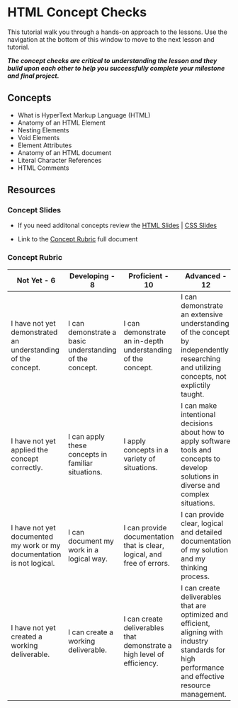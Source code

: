 # HTML Concept Checks  

This tutorial walk you through a hands-on approach to the lessons. Use the navigation at the bottom of this window to move to the next lesson and tutorial. 

_**The concept checks are critical to understanding the lesson and they build upon each other to help you successfully complete your milestone and final project.**_ 

## Concepts

- What is HyperText Markup  Language (HTML)
- Anatomy of an HTML Element 
- Nesting Elements
- Void Elements
- Element Attributes
- Anatomy of an HTML document
- Literal Character References
- HTML Comments

## Resources 

### Concept Slides 
- If you need additonal concepts review the 
[HTML Slides](https://docs.google.com/presentation/d/1HftVCxpVkV1KW24Bpotu38uHtv7Z5slP4XEYrnUXkLw/edit#slide=id.g276ec5622f1_0_0) | [CSS Slides](https://docs.google.com/presentation/d/1ipO1ExyIq7uHADaFL2PllCxfZ2anHkrhPzJffG5oLBs/edit#slide=id.SLIDES_API873830325_25)

- Link to the [Concept Rubric](https://docs.google.com/spreadsheets/d/1ZW8vC5D06Hp7T1sU-qP_3mJ8HqgP6QsR6ANKB5daTYU/edit?gid=1608238615#gid=1608238615) full document

### Concept Rubric

| Not Yet - 6 | Developing - 8 | Proficient - 10 | Advanced - 12 |
|----------|----------|----------|----------|
| I have not yet demonstrated an understanding of the concept. | I can demonstrate a basic understanding of the concept. | I can demonstrate an in-depth understanding of the concept. | I can demonstrate an extensive understanding of the concept by independently researching and utilizing concepts, not explictily taught. |
| I have not yet applied the concept correctly. | I can apply these concepts in familiar situations. | I apply concepts in a variety of situations. | I can make intentional decisions about how to apply software tools and concepts to develop solutions in diverse and complex situations. |
| I have not yet documented my work or my documentation is not logical. | I can document my work in a logical way. | I can provide documentation that is clear, logical, and free of errors. | I can provide clear, logical and detailed documentation of my solution and my thinking process. |
| I have not yet created a working deliverable. | I can create a working deliverable. | I can create deliverables that demonstrate a high level of efficiency. | I can create deliverables that are optimized and efficient, aligning with industry standards for high performance and effective resource management. |
